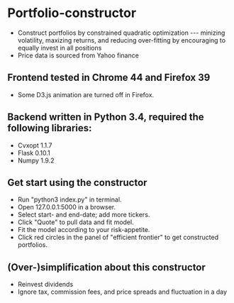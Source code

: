 # Portfolio-constructor
 * Construct portfolios by constrained quadratic optimization --- minizing volatility, maxizing returns, and reducing over-fitting by encouraging to equally invest in all positions
 * Price data is sourced from Yahoo finance

## Frontend tested in Chrome 44 and Firefox 39
 * Some D3.js animation are turned off in Firefox.

## Backend written in Python 3.4, required the following libraries:
 * Cvxopt 1.1.7
 * Flask 0.10.1
 * Numpy 1.9.2

## Get start using the constructor
 * Run "python3 index.py" in terminal.
 * Open 127.0.0.1:5000 in a browser.
 * Select start- and end-date; add more tickers.
 * Click "Quote" to pull data and fit model.
 * Fit the model according to your risk-appetite.
 * Click red circles in the panel of "efficient frontier" to get constructed portfolios.

## (Over-)simplification about this constructor
 * Reinvest dividends
 * Ignore tax, commission fees, and price spreads and fluctuation in a day
